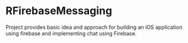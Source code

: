 # RFirebaseMessaging
Project provides basic idea and approach for building an iOS application using firebase and implementing chat using Firebase.
